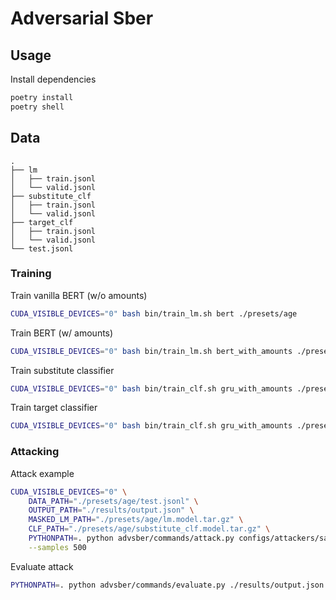 # Adversarial Sber


## Usage

Install dependencies

```bash
poetry install
poetry shell
```

## Data

```text
.
├── lm
│   ├── train.jsonl
│   └── valid.jsonl
├── substitute_clf
│   ├── train.jsonl
│   └── valid.jsonl
├── target_clf
│   ├── train.jsonl
│   └── valid.jsonl
└── test.jsonl
```

### Training 

Train vanilla BERT (w/o amounts)

```bash
CUDA_VISIBLE_DEVICES="0" bash bin/train_lm.sh bert ./presets/age
```

Train BERT (w/ amounts)

```bash
CUDA_VISIBLE_DEVICES="0" bash bin/train_lm.sh bert_with_amounts ./presets/age
```

Train substitute classifier

```bash
CUDA_VISIBLE_DEVICES="0" bash bin/train_clf.sh gru_with_amounts ./presets/age substitute
```

Train target classifier

```bash
CUDA_VISIBLE_DEVICES="0" bash bin/train_clf.sh gru_with_amounts ./presets/age target
```

### Attacking

Attack example

```bash
CUDA_VISIBLE_DEVICES="0" \
    DATA_PATH="./presets/age/test.jsonl" \
    OUTPUT_PATH="./results/output.json" \
    MASKED_LM_PATH="./presets/age/lm.model.tar.gz" \
    CLF_PATH="./presets/age/substitute_clf.model.tar.gz" \
    PYTHONPATH=. python advsber/commands/attack.py configs/attackers/sampling_fool.jsonnet \
    --samples 500
```


Evaluate attack

```bash
PYTHONPATH=. python advsber/commands/evaluate.py ./results/output.json
```